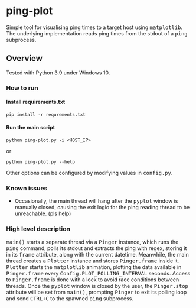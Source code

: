 # ping-plot
Simple tool for visualising ping times to a target host using
<samp>matplotlib</samp>. The underlying implementation reads ping times from
the stdout of a <samp>ping</samp> subprocess.

## Overview

Tested with Python 3.9 under Windows 10.

### How to run

#### Install requirements.txt
```commandline
pip install -r requrements.txt
```
#### Run the main script
```commandline
python ping-plot.py -i <HOST_IP>
```
or
```commandline
python ping-plot.py --help
```

Other options can be configured by modifying values in <samp>config.py</samp>.

### Known issues
- Occasionally, the main thread will hang after the <samp>pyplot</samp>
window is manually closed, causing the exit logic for the ping
reading thread to be unreachable. (pls help)

### High level description

<samp>main()</samp> starts a separate thread via a <samp>Pinger</samp> instance, which
runs the <samp>ping</samp> command, polls its stdout and extracts the ping with
regex, storing it in its <samp>frame</samp> attribute, along with the current
datetime. Meanwhile, the main thread creates a <samp>Plotter</samp> instance
and stores <samp>Pinger.frame</samp> inside it. <samp>Plotter</samp> starts the <samp>matplotlib</samp>
animation, plotting the data available  in <samp>Pinger.frame</samp> every
<samp>Config.PLOT_POLLING_INTERVAL</samp> seconds. Access to <samp>Pinger.frame</samp> is done
with a lock to avoid race conditions between threads. Once the
<samp>pyplot</samp> window is closed by the user, the <samp>Pinger.stop</samp> attribute
will be set from <samp>main()</samp>, prompting <samp>Pinger</samp> to exit its polling
loop and send <samp>CTRL+C</samp> to the spawned <samp>ping</samp> subprocess.
